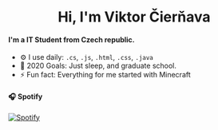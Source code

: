<h1 align="center">Hi, I'm Viktor Čierňava</h1>

#### I'm a IT Student from Czech republic.
- ⚙️ I use daily: `.cs`, `.js`, `.html`, `.css`, `.java`
- 🥅 2020 Goals: Just sleep, and graduate school.
- ⚡ Fun fact: Everything for me started with Minecraft

#### 🎧 Spotify
[![Spotify](https://novatorem-delta-eight.vercel.app/api/spotify)](https://open.spotify.com/user/21ab65suymovpaxvhk4v3rmgq?si=8hGRqUkASr2igR-Hw5qngw)
